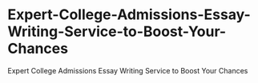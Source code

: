 # Expert-College-Admissions-Essay-Writing-Service-to-Boost-Your-Chances
Expert College Admissions Essay Writing Service to Boost Your Chances
